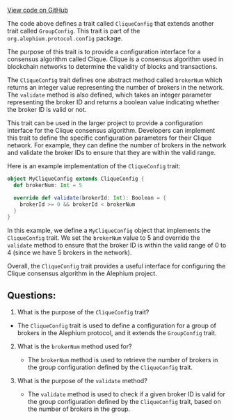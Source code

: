 [View code on GitHub](https://github.com/alephium/alephium/blob/master/protocol/src/main/scala/org/alephium/protocol/config/CliqueConfig.scala)

The code above defines a trait called `CliqueConfig` that extends another trait called `GroupConfig`. This trait is part of the `org.alephium.protocol.config` package. 

The purpose of this trait is to provide a configuration interface for a consensus algorithm called Clique. Clique is a consensus algorithm used in blockchain networks to determine the validity of blocks and transactions. 

The `CliqueConfig` trait defines one abstract method called `brokerNum` which returns an integer value representing the number of brokers in the network. The `validate` method is also defined, which takes an integer parameter representing the broker ID and returns a boolean value indicating whether the broker ID is valid or not. 

This trait can be used in the larger project to provide a configuration interface for the Clique consensus algorithm. Developers can implement this trait to define the specific configuration parameters for their Clique network. For example, they can define the number of brokers in the network and validate the broker IDs to ensure that they are within the valid range. 

Here is an example implementation of the `CliqueConfig` trait:

```scala
object MyCliqueConfig extends CliqueConfig {
  def brokerNum: Int = 5

  override def validate(brokerId: Int): Boolean = {
    brokerId >= 0 && brokerId < brokerNum
  }
}
```

In this example, we define a `MyCliqueConfig` object that implements the `CliqueConfig` trait. We set the `brokerNum` value to 5 and override the `validate` method to ensure that the broker ID is within the valid range of 0 to 4 (since we have 5 brokers in the network). 

Overall, the `CliqueConfig` trait provides a useful interface for configuring the Clique consensus algorithm in the Alephium project.
## Questions: 
 1. What is the purpose of the `CliqueConfig` trait?
   - The `CliqueConfig` trait is used to define a configuration for a group of brokers in the Alephium protocol, and it extends the `GroupConfig` trait.
   
2. What is the `brokerNum` method used for?
   - The `brokerNum` method is used to retrieve the number of brokers in the group configuration defined by the `CliqueConfig` trait.
   
3. What is the purpose of the `validate` method?
   - The `validate` method is used to check if a given broker ID is valid for the group configuration defined by the `CliqueConfig` trait, based on the number of brokers in the group.